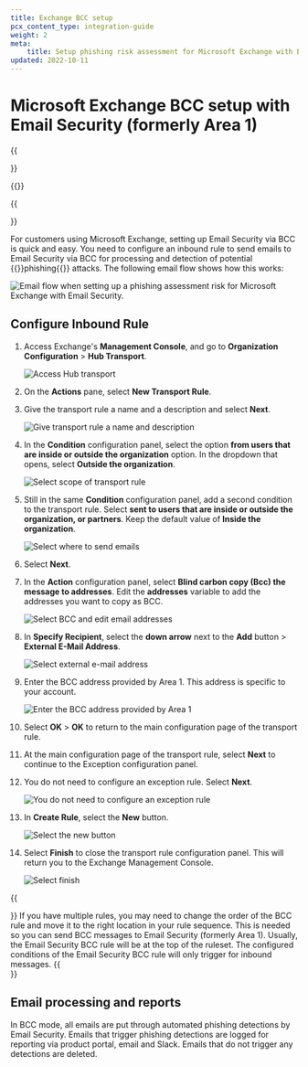 ```yaml
---
title: Exchange BCC setup
pcx_content_type: integration-guide
weight: 2
meta:
    title: Setup phishing risk assessment for Microsoft Exchange with Email Security (formerly Area 1)
updated: 2022-10-11
---
```


# Microsoft Exchange BCC setup with Email Security (formerly Area 1)

{{<Aside type="warning" header="Area 1 has been renamed">}}

{{<render file="rename-area1-to-ces.md">}}

{{</Aside>}}

For customers using Microsoft Exchange, setting up Email Security via BCC is quick and easy. You need to configure an inbound rule to send emails to Email Security via BCC for processing and detection of potential {{<glossary-tooltip term_id="phishing">}}phishing{{</glossary-tooltip>}} attacks. The following email flow shows how this works:

![Email flow when setting up a phishing assessment risk for Microsoft Exchange with Email Security.](/images/email-security/deployment/api-setup/exchange/exchange-bcc-flow.png)

## Configure Inbound Rule

1. Access Exchange's **Management Console**, and go to **Organization Configuration** > **Hub Transport**.

    ![Access Hub transport](/images/email-security/deployment/api-setup/exchange/step1.png)

2. On the **Actions** pane, select **New Transport Rule**.

3. Give the transport rule a name and a description and select **Next**.

    ![Give transport rule a name and description](/images/email-security/deployment/api-setup/exchange/step3.png)

4. In the **Condition** configuration panel, select the option **from users that are inside or outside the organization** option. In the dropdown that opens, select **Outside the organization**.

    ![Select scope of transport rule](/images/email-security/deployment/api-setup/exchange/step4.png)

5. Still in the same **Condition** configuration panel, add a second condition to the transport rule. Select **sent to users that are inside or outside the organization, or partners**. Keep the default value of **Inside the organization**.

    ![Select where to send emails](/images/email-security/deployment/api-setup/exchange/step5.png)

6. Select **Next**.

7. In the **Action** configuration panel, select **Blind carbon copy (Bcc) the message to addresses**. Edit the **addresses** variable to add the addresses you want to copy as BCC.

    ![Select BCC and edit email addresses](/images/email-security/deployment/api-setup/exchange/step7.png)

8. In **Specify Recipient**, select the **down arrow** next to the **Add** button > **External E-Mail Address**.

    ![Select external e-mail address](/images/email-security/deployment/api-setup/exchange/step8.png)

9. Enter the BCC address provided by Area 1. This address is specific to your account.

    ![Enter the BCC address provided by Area 1](/images/email-security/deployment/api-setup/exchange/step9.png)

10. Select **OK** > **OK** to return to the main configuration page of the transport rule.

11. At the main configuration page of the transport rule, select **Next** to continue to the Exception configuration panel.

12. You do not need to configure an exception rule. Select **Next**.

    ![You do not need to configure an exception rule](/images/email-security/deployment/api-setup/exchange/step12.png)

13. In **Create Rule**, select the **New** button.

    ![Select the new button](/images/email-security/deployment/api-setup/exchange/step13.png)

14. Select **Finish** to close the transport rule configuration panel. This will return you to the Exchange Management Console.

    ![Select finish](/images/email-security/deployment/api-setup/exchange/step14.png)

{{<Aside type="note">}}
If you have multiple rules, you may need to change the order of the BCC rule and move it to the right location in your rule sequence. This is needed so you can send BCC messages to Email Security (formerly Area 1). Usually, the Email Security BCC rule will be at the top of the ruleset. The configured conditions of the Email Security BCC rule will only trigger for inbound messages.
{{</Aside>}}

## Email processing and reports

In BCC mode, all emails are put through automated phishing detections by Email Security. Emails that trigger phishing detections are logged for reporting via product portal, email and Slack. Emails that do not trigger any detections are deleted.